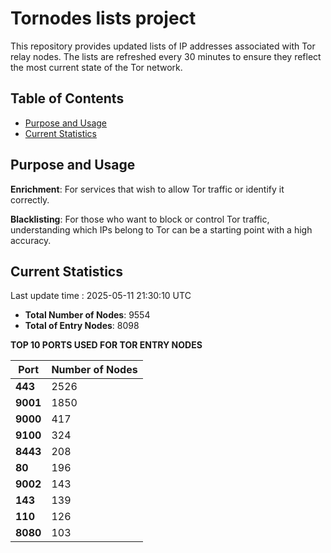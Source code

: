 # Tornodes lists project

This repository provides updated lists of IP addresses associated with Tor relay nodes. The lists are refreshed every 30 minutes to ensure they reflect the most current state of the Tor network.

## Table of Contents

- [Purpose and Usage](#purpose-and-usage)
- [Current Statistics](#current-statistics)


## Purpose and Usage

**Enrichment**: For services that wish to allow Tor traffic or identify it correctly.

**Blacklisting**: For those who want to block or control Tor traffic, understanding which IPs belong to Tor can be a starting point with a high accuracy.

## Current Statistics

Last update time : 2025-05-11 21:30:10 UTC

- **Total Number of Nodes**: 9554
- **Total of Entry Nodes**: 8098

**TOP 10 PORTS USED FOR TOR ENTRY NODES**

| **Port** | **Number of Nodes** |
|------|-----------------|
| **443**   | 2526  |
| **9001**   | 1850  |
| **9000**   | 417  |
| **9100**   | 324  |
| **8443**   | 208  |
| **80**   | 196  |
| **9002**   | 143  |
| **143**   | 139  |
| **110**   | 126  |
| **8080**   | 103  |

